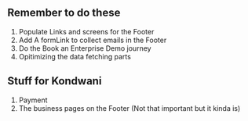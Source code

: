 ## Remember to do these

1. Populate Links and screens for the Footer
2. Add A formLink to collect emails in the Footer
3. Do the Book an Enterprise Demo journey
4. Opitimizing the data fetching parts

## Stuff for Kondwani

1. Payment
2. The business pages on the Footer (Not that important but it kinda is)
